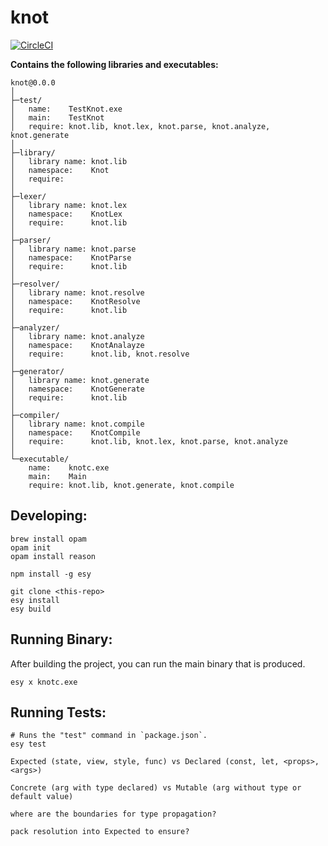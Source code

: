 # knot

[![CircleCI](https://circleci.com/gh/effervescentia/knot/tree/master.svg?style=svg)](https://circleci.com/gh/effervescentia/knot/tree/master)

**Contains the following libraries and executables:**

```
knot@0.0.0
│
├─test/
│   name:    TestKnot.exe
│   main:    TestKnot
│   require: knot.lib, knot.lex, knot.parse, knot.analyze, knot.generate
│
├─library/
│   library name: knot.lib
│   namespace:    Knot
│   require:
│
├─lexer/
│   library name: knot.lex
│   namespace:    KnotLex
│   require:      knot.lib
│
├─parser/
│   library name: knot.parse
│   namespace:    KnotParse
│   require:      knot.lib
│
├─resolver/
│   library name: knot.resolve
│   namespace:    KnotResolve
│   require:      knot.lib
│
├─analyzer/
│   library name: knot.analyze
│   namespace:    KnotAnalayze
│   require:      knot.lib, knot.resolve
│
├─generator/
│   library name: knot.generate
│   namespace:    KnotGenerate
│   require:      knot.lib
│
├─compiler/
│   library name: knot.compile
│   namespace:    KnotCompile
│   require:      knot.lib, knot.lex, knot.parse, knot.analyze
│
└─executable/
    name:    knotc.exe
    main:    Main
    require: knot.lib, knot.generate, knot.compile
```

## Developing:

```
brew install opam
opam init
opam install reason

npm install -g esy

git clone <this-repo>
esy install
esy build
```

## Running Binary:

After building the project, you can run the main binary that is produced.

```
esy x knotc.exe
```

## Running Tests:

```
# Runs the "test" command in `package.json`.
esy test
```

```
Expected (state, view, style, func) vs Declared (const, let, <props>, <args>)

Concrete (arg with type declared) vs Mutable (arg without type or default value)

where are the boundaries for type propagation?

pack resolution into Expected to ensure?
```
